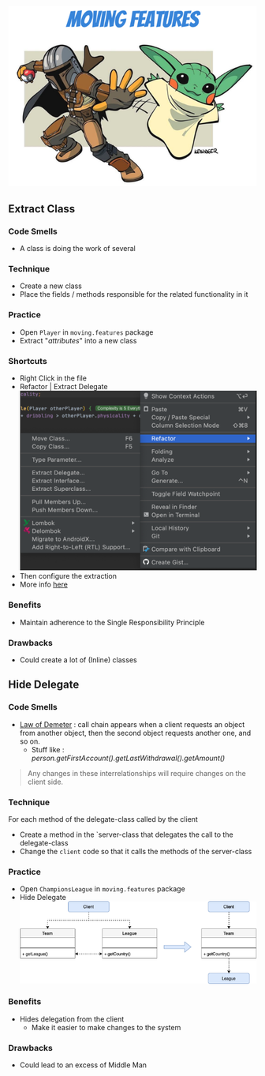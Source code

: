 ![refactoring-journey](img/2-moving-features.png)

## Extract Class
### Code Smells
* A class is doing the work of several

### Technique
* Create a new class
* Place the fields / methods responsible for the related functionality in it

### Practice
* Open `Player` in `moving.features` package
* Extract "*attributes*" into a new class 

### Shortcuts
* Right Click in the file
* Refactor | Extract Delegate
![extract class](img/extract-delegate.png)
* Then configure the extraction
* More info [here](https://www.jetbrains.com/help/idea/extract-into-class-refactorings.html#extract_delegate)

### Benefits
* Maintain adherence to the Single Responsibility Principle

### Drawbacks
* Could create a lot of (Inline) classes

## Hide Delegate
### Code Smells
* [Law of Demeter](https://en.wikipedia.org/wiki/Law_of_Demeter) : call chain appears when a client requests an object from another object, then the second object requests another one, and so on. 
    * Stuff like : *person.getFirstAccount().getLastWithdrawal().getAmount()*
> Any changes in these interrelationships will require changes on the client side.

### Technique
For each method of the delegate-class called by the client
* Create a method in the `server-class that delegates the call to the delegate-class
* Change the `client` code so that it calls the methods of the server-class

### Practice
* Open `ChampionsLeague` in `moving.features` package
* Hide Delegate
![hide delegate](img/hidedelegate.png)

### Benefits
* Hides delegation from the client
   * Make it easier to make changes to the system

### Drawbacks
* Could lead to an excess of Middle Man
